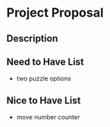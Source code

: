 # Project Proposal 

## Description

## Need to Have List

- two puzzle options

## Nice to Have List

- move number counter
